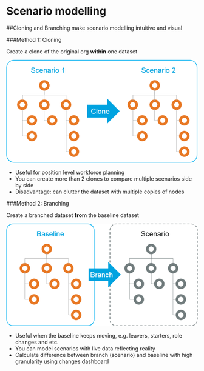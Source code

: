 # Scenario modelling

##Cloning and Branching make scenario modelling intuitive and visual

###Method 1: Cloning

Create a clone of the original org **within** one dataset

![](3A-001.cloning.png)

* Useful for position level workforce planning 
* You can create more than 2 clones to compare multiple scenarios side by side
* Disadvantage: can clutter the dataset with multiple copies of nodes 

###Method 2: Branching

Create a branched dataset **from** the baseline dataset

![](3A-002.branching.png)

* Useful when the baseline keeps moving, e.g. leavers, starters, role changes and etc.
* You can model scenarios with live data reflecting reality
* Calculate difference between branch (scenario) and baseline with high granularity using changes dashboard



